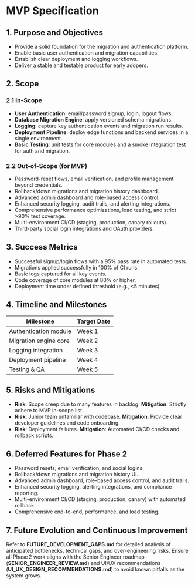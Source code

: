  # MVP Specification

 ## 1. Purpose and Objectives
 - Provide a solid foundation for the migration and authentication platform.
 - Enable basic user authentication and migration capabilities.
 - Establish clear deployment and logging workflows.
 - Deliver a stable and testable product for early adopers.

 ## 2. Scope
 ### 2.1 In-Scope
- **User Authentication**: email/password signup, login, logout flows.
- **Database Migration Engine**: apply versioned schema migrations.
- **Logging**: capture key authentication events and migration run results.
- **Deployment Pipeline**: deploy edge functions and backend services in a single environment.
- **Basic Testing**: unit tests for core modules and a smoke integration test for auth and migration.

 ### 2.2 Out-of-Scope (for MVP)
- Password-reset flows, email verification, and profile management beyond credentials.
- Rollback/down migrations and migration history dashboard.
- Advanced admin dashboard and role-based access control.
- Enhanced security logging, audit trails, and alerting integrations.
- Comprehensive performance optimizations, load testing, and strict >90% test coverage.
- Multi-environment CI/CD (staging, production, canary rollouts).
- Third-party social login integrations and OAuth providers.

 ## 3. Success Metrics
- Successful signup/login flows with a 95% pass rate in automated tests.
- Migrations applied successfully in 100% of CI runs.
- Basic logs captured for all key events.
- Code coverage of core modules at 80% or higher.
- Deployment time under defined threshold (e.g., <5 minutes).

 ## 4. Timeline and Milestones
 | Milestone                     | Target Date    |
 |-------------------------------|----------------|
 | Authentication module         | Week 1         |
 | Migration engine core         | Week 2         |
 | Logging integration           | Week 3         |
 | Deployment pipeline           | Week 4         |
 | Testing & QA                  | Week 5         |

 ## 5. Risks and Mitigations
 - **Risk**: Scope creep due to many features in backlog.
   **Mitigation**: Strictly adhere to MVP in-scope list.
 - **Risk**: Junior team unfamiliar with codebase.
   **Mitigation**: Provide clear developer guidelines and code onboarding.
 - **Risk**: Deployment failures.
   **Mitigation**: Automated CI/CD checks and rollback scripts.

## 6. Deferred Features for Phase 2
- Password resets, email verification, and social logins.
- Rollback/down migrations and migration history UI.
- Advanced admin dashboard, role-based access control, and audit trails.
- Enhanced security logging, alerting integrations, and compliance reporting.
- Multi-environment CI/CD (staging, production, canary) with automated rollback.
- Comprehensive end-to-end, performance, and load testing.

## 7. Future Evolution and Continuous Improvement
Refer to **FUTURE_DEVELOPMENT_GAPS.md** for detailed analysis of anticipated bottlenecks, technical gaps, and over-engineering risks. Ensure all Phase 2 work aligns with the Senior Engineer roadmap (**SENIOR_ENGINEER_REVIEW.md**) and UI/UX recommendations (**UI_UX_DESIGN_RECOMMENDATIONS.md**) to avoid known pitfalls as the system grows.
